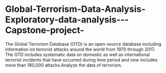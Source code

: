 # Global-Terrorism-Data-Analysis-Exploratory-data-analysis---Capstone-project-
The Global Terrorism Database (OTD) is an open-source database including information on terrorist attacks around the world from 1970 through 2017. The GTD includes systematic data on domestic as well as international terrorist incidents that have occurred during time period and now includes more than 180,000 attacks.Analyze the data of terrorism.
